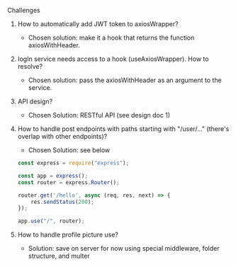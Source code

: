 Challenges

1) How to automatically add JWT token to axiosWrapper?

    - Chosen solution: make it a hook that returns the function axiosWithHeader.

2) logIn service needs access to a hook (useAxiosWrapper). How to resolve?

    - Chosen solution: pass the axiosWithHeader as an argument to the service.

3) API design?

    - Chosen Solution: RESTful API (see design doc 1)

4) How to handle post endpoints with paths starting with "/user/..." (there's overlap with other endpoints)?

    - Chosen Solution: see below

    ```JavaScript
    const express = require("express");

    const app = express();
    const router = express.Router();

    router.get('/hello', async (req, res, next) => {
        res.sendStatus(200);
    });

    app.use("/", router);

    ```

5) How to handle profile picture use?

    - Solution: save on server for now using special middleware, folder structure, and multer